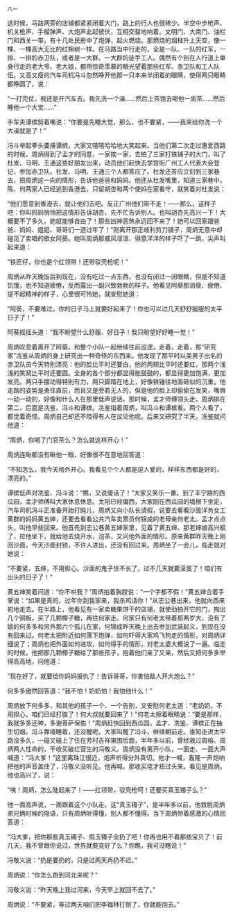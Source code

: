     八一 

   这时候，马路两旁的店铺都紧紧闭着大门，路上的行人也很稀少。半空中步枪声、机关枪声、手榴弹声、大炮声此起彼伏，互相交替地响着。文明门、大南门、油栏门和西关一带，有十几处民房中了炮弹，起火燃烧。那燃烧的烟柱升上天空，像一棵、一棵高大无比的红棉树一样。在马路当中行走的，全是一队、一队的红军，一排、一排的赤卫队，或者是一大群、一大群的徒手工人。偶然有个别在人行道上单身行走的老大爷、老大娘，都用惊奇羡慕的眼光望着那些红军、赤卫队和工人队伍。又高又瘦的汽车司机冯斗忽然睁开他那一只本来半闭着的眼睛，使得两只眼睛都睁圆了，说：

   “一打完仗，我还是开汽车去。我先洗一个澡……然后上茶馆去喝他一盅茶……然后睡他一个大觉……”

   手车夫谭槟努着嘴说：“你要是先睡大觉，那么，也不要紧，——我来给你洗一个大澡就是了！”

   冯斗举起拳头要揍谭槟，大家又嘻嘻哈哈地大笑起来。当他们第二次走过惠爱西路的时候，周炳得到了孟才的同意，一家挨一家，去拍了三家打铁铺子的大门，叫了杜发、马明、王通这些好朋友出来，动员他们赶快去学宫街广州工人代表大会登记，参加赤卫队。杜发、马明、王通三个人都答应了。杜发还答应立刻到三家巷去，把周炳这一向的情形，告诉他爸爸和妈妈。他还从杜发嘴里，知道三家巷中，陈、何两家人已经逃到香港去，只留胡杏和两个使妈在家看守，就笑着对杜发说：

   “他们愿意到香港去，就让他们去吧。反正广州他们带不走！——那么，这样子吧：你叫妈妈悄悄把这情形告诉胡杏，先不忙告诉别人。也叫胡杏先高兴一下！大概要不了多久，她就能够自由了！那些凶神恶煞永远回不来了！她可以回家跟爸爸、妈妈、姐姐、哥哥们一道过年了！”刚离开那正岐利剪刀铺子，周炳无意中却碰见了卖唱的歌女阿葵。她叫周炳那威风凛凛、得意洋洋的样子吓了一跳，尖声叫起来道：

   “铁匠仔，你也是个红领带！还带驳壳枪呢！”

   周炳从昨天晚饭后到现在，没有吃过一点东西，也没有闭过一闭眼睛，但是不知道饥饿，也不知道疲倦，反而露出一副兴致勃勃的样子。他看见阿葵那消瘦、疲倦、提不起精神的样子，心里很可怜她，就安慰她道：

   “阿葵，不要难过。你的日子马上就要好起来了！你也可以过几天舒舒服服的太平日子了！”

   阿葵摇摇头道：“我不盼望什么舒服、好日子！我只盼望好好睡一觉！”

   周炳叹息着离开了阿葵，和整个小队一起继续往前巡逻。走着，走着，那“研究家”冼鉴从周炳的身上研究出一种奇怪的东西来。他发现了那平时以美男子出名的赤卫队员今天特别漂亮：他的脸比平时还要白，他的两颊比平时还要红，那两个浅浅的笑窝比平时还要圆。全身的各个部分都显得胀鼓鼓的，都显得更加饱满，更加发亮。两只手摆动得特别有力，两只脚踏在地上，好像铁锤往地面砸似的沉重。他走路的姿势是勇往直前，而且又是旁若无人的，但是他的脸上却偷偷在发笑，嘴唇一动一动的，好像和什么人在那里低声说话。那时候，孟才师傅领头走，周炳排在第二，后面是冼鉴、冯斗和谭槟。冼鉴指着周炳，叫冯斗和谭槟看。两个人看了，都觉着奇怪。周炳自己却还不晓得有人在议论他呢。后来又研究了半天，冼鉴就问他道：

   “周炳，你喝了门官茶么？怎么就这样开心！”

   周炳连瞅都没有瞅他一眼，好像很不在意地回答道：

   “不知怎么，我今天格外开心。我看见个个人都是逗人爱的，样样东西都是好的，漂亮的。”

   谭槟低声对冼鉴、冯斗说：“瞧，又说傻话了！”大家又笑乐一番。到了丰宁路的西瓜园，孟才师傅叫大家休息休息。太阳已经偏西，大家刚在西瓜园的墙根下坐定，汽车司机冯斗正准备开始打盹儿，周炳又向小队长请假，说要去看看沙面洋务女工黄群的妈妈黄五婶，还要去看看公共汽车卖票员何锦成的老母亲何老太。孟才点点头，叫他早些回来。他首先到志公巷黄五婶家里，见着了黄五婶。那老婶娘高兴极了，拉他坐下，就给他去烧开水，泡茶，又问他外面的情形。原来黄群昨天晚上刚回沙面，今天沙面封锁，不许人进出，还没有回过来。周炳坐了一会儿，临走就对她说：

   “不要紧，五婶，不用担心。沙面的鬼子住不长了，过不几天就要滚蛋了！咱们有出头的日子了！”

   黄五婶笑着问道：“你不哄我？”周炳拍着胸膛说：“一个字都不假！”黄五婶合着手掌说：“如果是真的，过年你到我家来，我杀鸡请你！”从志公巷出来，他就向西来初地走去。在半路上，他看见有一家卖糖果饼干的店铺，就使劲拍开它的门，掏出几个铜板，买了几颗椰子糖，再往何家走。何家只有何老太带着那两岁大、没有了娘的何多多和另外那六个孤儿在家，何锦成昨天晚上出去参加武装起义，到现在没有回来过。何老太把附近如何落下炮弹，如何吓得大家鸡飞狗走的情形，对周炳详细说了；周炳也把外面如何进攻，如何得手的情形，对老太婆大概说了一遍。临走的时候，他把那几颗椰子糖给了那些孩子，抱着他们亲了又亲，然后又把何多多举得高高地，问他道：

   “现在好了，就要给你妈妈报仇了！告诉哥哥，你害怕敌人开大炮么？”

   何多多傲然回答道：“我不怕！奶奶怕！我怕他什么！”

   周炳放下何多多，和其他的孩子一个、一个告别，又安慰何老太道：“老奶奶，不用担心。咱们已经打胜了！何大叔就要回来了！”何老太擦着眼睛说：“要是那样，我就多多还神，多谢菩萨保佑！”周炳赶快回到西瓜园，孟才、冼鉴、谭槟正在抽生切烟，冯斗靠墙睡着，还没醒呢。大家叫醒了冯斗，继续朝前走。谁知走进太平路没多久，一碰又碰上了住在芳村吉祥果围后面，半年多以前，曾经救过周榕、周炳两人性命的，干收买破烂营生的冯敬义。周炳没有离开小队，一面走、一面大声喊道：“冯大爹！”这里离珠江很近，炮声听得分外真切。他才一喊，轰隆一声炮响把他的声音盖住了，冯敬义没听见。他再喊，那收买佬才扭过头来。看见是周炳，他也高兴了，说：

   “咦！周炳，怎么陡起来了！——红领带，驳壳枪呵！还要买真玉镯子么？”

   他一面高声说，一面跟着这个小队走。这“真玉镯子”，是半年多以前，他救脱周炳弟兄俩时候的隐语，只有周炳听得懂，别人都不懂得。当下周炳带着感激的心情回答道：

   “冯大爹，把你那些真玉镯子、假玉镯子全扔了吧！你再也用不着那些宝贝了！前几天，我不曾跟你说过，世界就要变好了么？你瞧，我可没瞎说！”

   冯敬义说：“扔是要扔的，只是过两天再扔不迟。”

   周炳说：“你怎么跑到河北来呢？”

   冯敬义说：“昨天晚上我过河来，今天早上就回不去了。”

   周炳说：“不要紧，等过两天咱们把李福林打倒了，你就能回去。”

